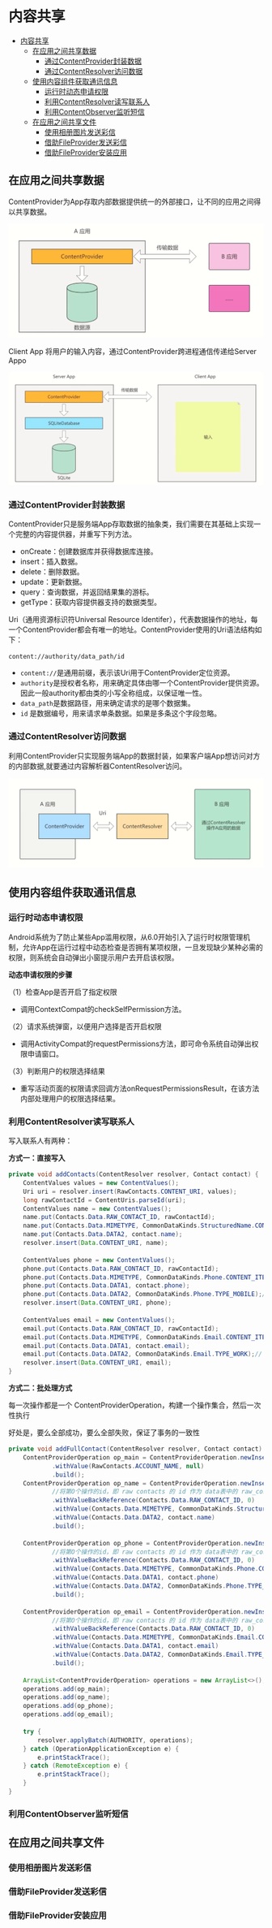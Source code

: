# 内容共享

- [内容共享](#内容共享)
  - [在应用之间共享数据](#在应用之间共享数据)
    - [通过ContentProvider封装数据](#通过contentprovider封装数据)
    - [通过ContentResolver访问数据](#通过contentresolver访问数据)
  - [使用内容组件获取通讯信息](#使用内容组件获取通讯信息)
    - [运行时动态申请权限](#运行时动态申请权限)
    - [利用ContentResolver读写联系人](#利用contentresolver读写联系人)
    - [利用ContentObserver监听短信](#利用contentobserver监听短信)
  - [在应用之间共享文件](#在应用之间共享文件)
    - [使用相册图片发送彩信](#使用相册图片发送彩信)
    - [借助FileProvider发送彩信](#借助fileprovider发送彩信)
    - [借助FileProvider安装应用](#借助fileprovider安装应用)

## 在应用之间共享数据

ContentProvider为App存取内部数据提供统一的外部接口，让不同的应用之间得以共享数据。

![content_provider](./img/content_provider.png)

Client App 将用户的输入内容，通过ContentProvider跨进程通信传递给Server Appo

![case_of_content_provider](./img/case_of_content_provider.png)

### 通过ContentProvider封装数据

ContentProvider只是服务端App存取数据的抽象类，我们需要在其基础上实现一个完整的内容提供器，并重写下列方法。

- onCreate：创建数据库并获得数据库连接。
- insert：插入数据。
- delete：删除数据。
- update：更新数据。
- query：查询数据，并返回结果集的游标。
- getType：获取内容提供器支持的数据类型。

Uri（通用资源标识符Universal Resource ldentifer），代表数据操作的地址，每一个ContentProvider都会有唯一的地址。ContentProvider使用的Uri语法结构如下：

`content://authority/data_path/id`
- `content://`是通用前缀，表示该Uri用于ContentProvider定位资源。
- `authority`是授权者名称，用来确定具体由哪一个ContentProvider提供资源。因此一般authority都由类的小写全称组成，以保证唯一性。
- `data_path`是数据路径，用来确定请求的是哪个数据集。
- `id` 是数据编号，用来请求单条数据。如果是多条这个字段忽略。


### 通过ContentResolver访问数据

利用ContentProvider只实现服务端App的数据封装，如果客户端App想访问对方的内部数据,就要通过内容解析器ContentResolver访问。

![content_resolver](./img/content_resolver.png)


## 使用内容组件获取通讯信息

### 运行时动态申请权限

Android系统为了防止某些App滥用权限，从6.0开始引入了运行时权限管理机制，允许App在运行过程中动态检查是否拥有某项权限，一旦发现缺少某种必需的权限，则系统会自动弹出小窗提示用户去开启该权限。

**动态申请权限的步骤**

（1）检查App是否开启了指定权限

- 调用ContextCompat的checkSelfPermission方法。

（2）请求系统弹窗，以便用户选择是否开启权限

- 调用ActivityCompat的requestPermissions方法，即可命令系统自动弹出权限申请窗口。

（3）判断用户的权限选择结果

- 重写活动页面的权限请求回调方法onRequestPermissionsResult，在该方法内部处理用户的权限选择结果。


### 利用ContentResolver读写联系人

写入联系人有两种：

**方式一：直接写入**
```java
private void addContacts(ContentResolver resolver, Contact contact) {
    ContentValues values = new ContentValues();
    Uri uri = resolver.insert(RawContacts.CONTENT_URI, values);
    long rawContactId = ContentUris.parseId(uri);
    ContentValues name = new ContentValues();
    name.put(Contacts.Data.RAW_CONTACT_ID, rawContactId);
    name.put(Contacts.Data.MIMETYPE, CommonDataKinds.StructuredName.CONTENT_ITEM_TYPE);
    name.put(Contacts.Data.DATA2, contact.name);
    resolver.insert(Data.CONTENT_URI, name);

    ContentValues phone = new ContentValues();
    phone.put(Contacts.Data.RAW_CONTACT_ID, rawContactId);
    phone.put(Contacts.Data.MIMETYPE, CommonDataKinds.Phone.CONTENT_ITEM_TYPE);
    phone.put(Contacts.Data.DATA1, contact.phone);
    phone.put(Contacts.Data.DATA2, CommonDataKinds.Phone.TYPE_MOBILE);// 类型
    resolver.insert(Data.CONTENT_URI, phone);

    ContentValues email = new ContentValues();
    email.put(Contacts.Data.RAW_CONTACT_ID, rawContactId);
    email.put(Contacts.Data.MIMETYPE, CommonDataKinds.Email.CONTENT_ITEM_TYPE);
    email.put(Contacts.Data.DATA1, contact.email);
    email.put(Contacts.Data.DATA2, CommonDataKinds.Email.TYPE_WORK);// 类型：工作
    resolver.insert(Data.CONTENT_URI, email);
}
```
**方式二：批处理方式**

每一次操作都是一个 ContentProviderOperation，构建一个操作集合，然后一次性执行

好处是，要么全部成功，要么全部失败，保证了事务的一致性

```java
private void addFullContact(ContentResolver resolver, Contact contact) {
    ContentProviderOperation op_main = ContentProviderOperation.newInsert(RawContacts.CONTENT_URI)
            .withValue(RawContacts.ACCOUNT_NAME, null)
            .build();
    ContentProviderOperation op_name = ContentProviderOperation.newInsert(Data.CONTENT_URI)
            //将第O个操作的id，即 raw contacts 的 id 作为 data表中的 raw_contact_id
            .withValueBackReference(Contacts.Data.RAW_CONTACT_ID, 0)
            .withValue(Contacts.Data.MIMETYPE, CommonDataKinds.StructuredName.CONTENT_ITEM_TYPE)
            .withValue(Contacts.Data.DATA2, contact.name)
            .build();

    ContentProviderOperation op_phone = ContentProviderOperation.newInsert(Data.CONTENT_URI)
            //将第O个操作的id，即 raw contacts 的 id 作为 data表中的 raw_contact_id
            .withValueBackReference(Contacts.Data.RAW_CONTACT_ID, 0)
            .withValue(Contacts.Data.MIMETYPE, CommonDataKinds.Phone.CONTENT_ITEM_TYPE)
            .withValue(Contacts.Data.DATA1, contact.phone)
            .withValue(Contacts.Data.DATA2, CommonDataKinds.Phone.TYPE_MOBILE)
            .build();

    ContentProviderOperation op_email = ContentProviderOperation.newInsert(Data.CONTENT_URI)
            //将第O个操作的id，即 raw contacts 的 id 作为 data表中的 raw_contact_id
            .withValueBackReference(Contacts.Data.RAW_CONTACT_ID, 0)
            .withValue(Contacts.Data.MIMETYPE, CommonDataKinds.Email.CONTENT_ITEM_TYPE)
            .withValue(Contacts.Data.DATA1, contact.email)
            .withValue(Contacts.Data.DATA2, CommonDataKinds.Email.TYPE_WORK)
            .build();

    ArrayList<ContentProviderOperation> operations = new ArrayList<>();
    operations.add(op_main);
    operations.add(op_name);
    operations.add(op_phone);
    operations.add(op_email);

    try {
        resolver.applyBatch(AUTHORITY, operations);
    } catch (OperationApplicationException e) {
        e.printStackTrace();
    } catch (RemoteException e) {
        e.printStackTrace();
    }
}
```

### 利用ContentObserver监听短信

## 在应用之间共享文件

### 使用相册图片发送彩信

### 借助FileProvider发送彩信

### 借助FileProvider安装应用